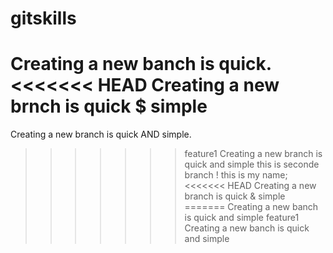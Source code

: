 # gitskills
Creating a new banch is quick.
<<<<<<< HEAD
Creating a new brnch is quick $ simple
=======
Creating a new branch is quick AND simple.
>>>>>>> feature1
Creating a new branch is quick and simple
this is seconde branch !
this is my name;
<<<<<<< HEAD
Creating a new branch  is quick & simple
=======
Creating a new banch is quick and simple
>>>>>>> feature1
Creating a new banch is  quick and simple